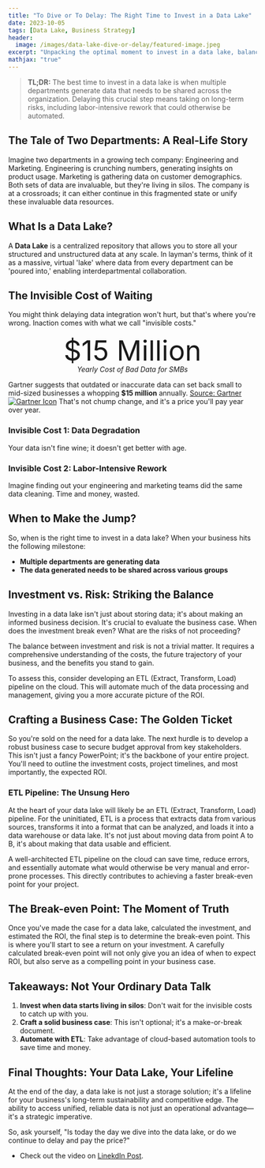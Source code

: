 ```yaml
---
title: "To Dive or To Delay: The Right Time to Invest in a Data Lake"
date: 2023-10-05
tags: [Data Lake, Business Strategy]
header:
  image: /images/data-lake-dive-or-delay/featured-image.jpeg
excerpt: "Unpacking the optimal moment to invest in a data lake, balancing investment, risk, and interdepartmental needs."
mathjax: "true"
---
```


> **TL;DR:** The best time to invest in a data lake is when multiple departments generate data that needs to be shared across the organization. Delaying this crucial step means taking on long-term risks, including labor-intensive rework that could otherwise be automated.

## The Tale of Two Departments: A Real-Life Story

Imagine two departments in a growing tech company: Engineering and Marketing. Engineering is crunching numbers, generating insights on product usage. Marketing is gathering data on customer demographics. Both sets of data are invaluable, but they're living in silos. The company is at a crossroads; it can either continue in this fragmented state or unify these invaluable data resources.

## What Is a Data Lake?

A **Data Lake** is a centralized repository that allows you to store all your structured and unstructured data at any scale. In layman's terms, think of it as a massive, virtual 'lake' where data from every department can be 'poured into,' enabling interdepartmental collaboration.

## The Invisible Cost of Waiting 

You might think delaying data integration won't hurt, but that's where you're wrong. Inaction comes with what we call "invisible costs."

<div style="font-size: 4em; text-align: center; margin-bottom: -1%;">$15 Million</div>
<div style="text-align: center; margin-bottom: 2%;"><i>Yearly Cost of Bad Data for SMBs</i></div>

Gartner suggests that outdated or inaccurate data can set back small to mid-sized businesses a whopping <strong>$15 million</strong> annually. <a href="https://www.gartner.com/smarterwithgartner/how-to-stop-data-quality-undermining-your-business" target="_blank">Source: Gartner <img src="path/to/gartner-favicon.ico" alt="Gartner Icon"></a> That's not chump change, and it's a price you'll pay year over year.

### Invisible Cost 1: Data Degradation

Your data isn't fine wine; it doesn't get better with age.

### Invisible Cost 2: Labor-Intensive Rework

Imagine finding out your engineering and marketing teams did the same data cleaning. Time and money, wasted.

## When to Make the Jump?

So, when is the right time to invest in a data lake? When your business hits the following milestone:

- **Multiple departments are generating data**
- **The data generated needs to be shared across various groups**

## Investment vs. Risk: Striking the Balance

Investing in a data lake isn't just about storing data; it's about making an informed business decision. It's crucial to evaluate the business case. When does the investment break even? What are the risks of not proceeding?

The balance between investment and risk is not a trivial matter. It requires a comprehensive understanding of the costs, the future trajectory of your business, and the benefits you stand to gain.

To assess this, consider developing an ETL (Extract, Transform, Load) pipeline on the cloud. This will automate much of the data processing and management, giving you a more accurate picture of the ROI.

## Crafting a Business Case: The Golden Ticket

So you're sold on the need for a data lake. The next hurdle is to develop a robust business case to secure budget approval from key stakeholders. This isn't just a fancy PowerPoint; it's the backbone of your entire project. You'll need to outline the investment costs, project timelines, and most importantly, the expected ROI.

### ETL Pipeline: The Unsung Hero

At the heart of your data lake will likely be an ETL (Extract, Transform, Load) pipeline. For the uninitiated, ETL is a process that extracts data from various sources, transforms it into a format that can be analyzed, and loads it into a data warehouse or data lake. It's not just about moving data from point A to B, it's about making that data usable and efficient.

A well-architected ETL pipeline on the cloud can save time, reduce errors, and essentially automate what would otherwise be very manual and error-prone processes. This directly contributes to achieving a faster break-even point for your project.

## The Break-even Point: The Moment of Truth

Once you've made the case for a data lake, calculated the investment, and estimated the ROI, the final step is to determine the break-even point. This is where you'll start to see a return on your investment. A carefully calculated break-even point will not only give you an idea of when to expect ROI, but also serve as a compelling point in your business case.

## Takeaways: Not Your Ordinary Data Talk

1. **Invest when data starts living in silos**: Don't wait for the invisible costs to catch up with you.
2. **Craft a solid business case**: This isn't optional; it's a make-or-break document.
3. **Automate with ETL**: Take advantage of cloud-based automation tools to save time and money.

## Final Thoughts: Your Data Lake, Your Lifeline

At the end of the day, a data lake is not just a storage solution; it's a lifeline for your business's long-term sustainability and competitive edge. The ability to access unified, reliable data is not just an operational advantage—it's a strategic imperative.

So, ask yourself, "Is today the day we dive into the data lake, or do we continue to delay and pay the price?"

* Check out the video on [LinekdIn Post](https://www.linkedin.com/posts/mbellatini_datalake-businessintelligence-cloudcomputing-activity-7115420839017099265-DPFb?utm_source=share&utm_medium=member_desktop).

